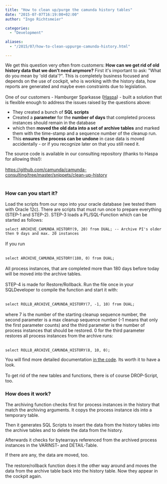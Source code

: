 ```yaml
---
title: "How to clean up/purge the camunda history tables"
date: "2015-07-07T16:19:00+02:00"
author: "Ingo Richtsmeier"

categories:
  - "Development"

aliases:
  - "/2015/07/how-to-clean-uppurge-camunda-history.html"

---
```


We get this question very often from customers: <b>How can we get rid of old history data that we don't need anymore?</b>&nbsp;First it's important to ask: "What do you mean by 'old data'?". This is completely business focused and depends on the use of cockpit, who is working with the history data, how reports are generated and maybe even constraints due to legislation.<br />
<br />
One of our customers - Hamburger Sparkasse (<a href="http://www.haspa.de/" target="_blank">Haspa</a>) - built a solution that is flexible enough to address the issues raised by the questions above:<br />
<a name='more'></a><ul>
<li>They created a bunch of <b>SQL scripts</b></li>
<li>Created a <b>parameter</b>&nbsp;for&nbsp;the <b>number of days</b> that completed process instances should remain in the database</li>
<li>which then&nbsp;<b>moved the old data into a set of archive tables</b> and marked them with the time-stamp and a sequence number of the cleanup run.</li>
<li>This <b>ensures the process can be&nbsp;undone</b> in case data is moved accidentally - or if you recognize later on that you still need it.</li>
</ul>
<div>
The source code is available in our consulting repository (thanks to Haspa for allowing this!):</div>
<div>
<br /></div>
<div>
<a href="https://github.com/camunda/camunda-consulting/tree/master/snippets/clean-up-history">https://github.com/camunda/camunda-consulting/tree/master/snippets/clean-up-history</a></div>
<br />
<h3>
How can you start it?</h3>
Load the scripts from our repo&nbsp;into your oracle database (we tested them with Oracle 12c). There are scripts that must run once to prepare everything (STEP-1 and STEP-2). STEP-3 loads a PL/SQL-Function which can be started as follows:<br />
<code><br /></code>
<code>select ARCHIVE_CAMUNDA_HISTORY(9, 20) from DUAL; -- Archive PI's older then 9 days and max. 20 instances</code><br />
<br />
If you run<br />
<br />
<code>
select ARCHIVE_CAMUNDA_HISTORY(180, 0) from DUAL;</code><br />
<br />
All process instances, that are completed more than 180 days before today will be moved into the archive tables.<br />
<br />
STEP-4 is made for Restore/Rollback. Run the file once in your SQLDeveloper to compile the function and start it with:<br />
<br />
<code>
select ROLLB_ARCHIVE_CAMUNDA_HISTORY(7, -1, 10) from DUAL;</code><br />
<br />
where 7 is the number of the starting cleanup sequence number, the second parameter is a max cleanup sequence number (-1 means that only the first parameter counts) and the third parameter is the number of process instances that should be restored. 0 for the third parameter restores all process instances from the archive runs:<br />
<br />
<code>
select ROLLB_ARCHIVE_CAMUNDA_HISTORY(8, 10, 0);</code><br />
<code><br /></code>
You will find more detailed documentation <a href="https://github.com/camunda/camunda-consulting/tree/master/snippets/clean-up-history/oracle-scripts" target="_blank">in the code</a>. Its worth it to have a look.<br />
<br />
To get rid of the new tables and functions, there is of course DROP-Script, too.<br />
<h3>
How does it work?&nbsp;</h3>
The archiving function checks first for process instances in the history that match the archiving arguments. It copys the process instance ids into a temporary table.



Then it generates SQL Scripts to insert the data from the history tables into the archive tables and to delete the data from the history.



Afterwards it checks for bytearrays referenced from the archived process instances in the VARINST- and DETAIL-Table.



If there are any, the data are moved, too.<br />
<br />
The restore/rollback function does it the other way around and moves the data from the archive table back into the history table. Now they appear in the cockpit again.



